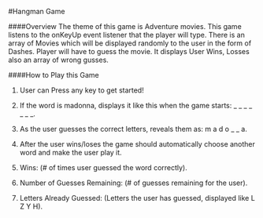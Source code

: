 #Hangman Game 

####Overview
The theme of this game is Adventure movies. 
This game listens to the onKeyUp event listener that the player will type. There is an array of Movies which will be displayed randomly to the user in the form of Dashes.
Player will have to guess the movie. It displays User Wins, Losses also an array of wrong gusses.

####How to Play this Game

1. User can Press any key to get started!

2. If the word is madonna, displays it like this when the game starts: _ _ _ _ _ _ _.

3. As the user guesses the correct letters, reveals them as: m a d o _ _ a.

4. After the user wins/loses the game should automatically choose another word and make the user play it.

5. Wins: (# of times user guessed the word correctly).

6. Number of Guesses Remaining: (# of guesses remaining for the user).

7. Letters Already Guessed: (Letters the user has guessed, displayed like L Z Y H).

